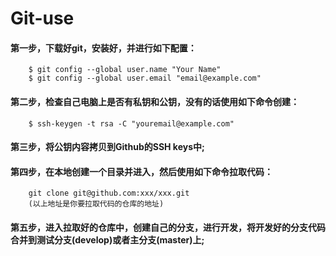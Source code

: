 # Git-use
#### 第一步，下载好git，安装好，并进行如下配置：
		$ git config --global user.name "Your Name"
		$ git config --global user.email "email@example.com"
#### 第二步，检查自己电脑上是否有私钥和公钥，没有的话使用如下命令创建：
		$ ssh-keygen -t rsa -C "youremail@example.com"
#### 第三步，将公钥内容拷贝到Github的SSH keys中;
#### 第四步，在本地创建一个目录并进入，然后使用如下命令拉取代码：
		git clone git@github.com:xxx/xxx.git
		(以上地址是你要拉取代码的仓库的地址)
#### 第五步，进入拉取好的仓库中，创建自己的分支，进行开发，将开发好的分支代码合并到测试分支(develop)或者主分支(master)上;

